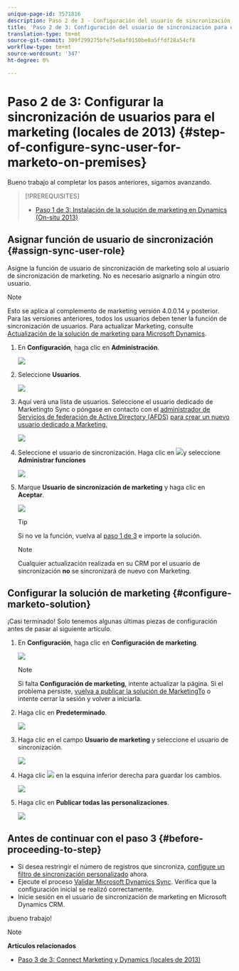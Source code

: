 ```yaml
---
unique-page-id: 3571816
description: Paso 2 de 3 - Configuración del usuario de sincronización para el marketing (On-premies 2013) - Documentos de marketing - Documentación del producto
title: 'Paso 2 de 3: Configuración del usuario de sincronización para el marketing (On-premies 2013)'
translation-type: tm+mt
source-git-commit: 309f299275bfe75e8af0150be0a5ffdf28a54cf8
workflow-type: tm+mt
source-wordcount: '347'
ht-degree: 0%

---
```



# Paso 2 de 3: Configurar la sincronización de usuarios para el marketing (locales de 2013) {#step-of-configure-sync-user-for-marketo-on-premises}

Bueno trabajo al completar los pasos anteriores, sigamos avanzando.

>[!PREREQUISITES]
>
>* [Paso 1 de 3: Instalación de la solución de marketing en Dynamics (On-situ 2013)](step-1-of-3-install.md)


## Asignar función de usuario de sincronización {#assign-sync-user-role}

Asigne la función de usuario de sincronización de marketing solo al usuario de sincronización de marketing. No es necesario asignarlo a ningún otro usuario.

>[!NOTE]
>
>Esto se aplica al complemento de marketing versión 4.0.0.14 y posterior. Para las versiones anteriores, todos los usuarios deben tener la función de sincronización de usuarios. Para actualizar Marketing, consulte [Actualización de la solución de marketing para Microsoft Dynamics](../../../../../product-docs/crm-sync/microsoft-dynamics-sync/sync-setup/upgrade-the-marketo-solution-for-microsoft-dynamics.md).

1. En **Configuración**, haga clic en **Administración**.

   ![](assets/image2014-12-11-11-3a13-3a19.png)

1. Seleccione **Usuarios**.

   ![](assets/image2014-12-11-11-3a13-3a29.png)

1. Aquí verá una lista de usuarios. Seleccione el usuario dedicado de Marketingto Sync o póngase en contacto con el [administrador de Servicios de federación de Active Directory (AFDS)](https://msdn.microsoft.com/en-us/library/bb897402.aspx) [para crear un nuevo usuario dedicado a Marketing.](http://blogs.technet.com/b/askpfeplat/archive/2014/04/21/introduction-to-active-directory-federation-services-ad-fs-alternateloginid-feature.aspx)

   ![](assets/image2015-3-26-10-3a39-3a35.png)

1. Seleccione el usuario de sincronización. Haga clic en ![](assets/image2015-3-26-11-3a16-3a22.png)y seleccione **Administrar funciones**

   ![](assets/image2015-3-26-11-3a18-3a6.png)

1. Marque **Usuario de sincronización de marketing** y haga clic en **Aceptar**.

   ![](assets/image2014-12-11-11-3a14-3a52.png)

   >[!TIP]
   >
   >Si no ve la función, vuelva al [paso 1 de 3](step-1-of-3-install.md) e importe la solución.

   >[!NOTE]
   >
   >Cualquier actualización realizada en su CRM por el usuario de sincronización **no** se sincronizará de nuevo con Marketing.

## Configurar la solución de marketing {#configure-marketo-solution}

¡Casi terminado! Solo tenemos algunas últimas piezas de configuración antes de pasar al siguiente artículo.

1. En **Configuración**, haga clic en **Configuración de marketing**.

   ![](assets/image2014-12-11-11-3a15-3a1.png)

   >[!NOTE]
   >
   >Si falta **Configuración de marketing**, intente actualizar la página. Si el problema persiste, [vuelva a publicar la solución de MarketingTo](https://docs.marketo.com/pages/viewpage.action?pageId=3571813#Step1of3:InstalltheMarketoSolutioninDynamics(2013On-Premises)-PublishAllCustomizations) o intente cerrar la sesión y volver a iniciarla.

1. Haga clic en **Predeterminado**.

   ![](assets/image2015-3-26-11-3a30-3a20.png)

1. Haga clic en el campo **Usuario de marketing** y seleccione el usuario de sincronización.

   ![](assets/image2015-3-26-11-3a29-3a13.png)

1. Haga clic ![](assets/image2015-3-13-15-3a10-3a11.png) en la esquina inferior derecha para guardar los cambios.

   ![](assets/image2014-12-11-11-3a15-3a32.png)

1. Haga clic en **Publicar todas las personalizaciones**.

   ![](assets/publish-all-customizations1.png)

## Antes de continuar con el paso 3 {#before-proceeding-to-step}

* Si desea restringir el número de registros que sincroniza, [configure un filtro de sincronización personalizado](../../../../../product-docs/crm-sync/microsoft-dynamics-sync/create-a-custom-dynamics-sync-filter.md) ahora.
* Ejecute el proceso [Validar Microsoft Dynamics Sync](../../../../../product-docs/crm-sync/microsoft-dynamics-sync/sync-setup/validate-microsoft-dynamics-sync.md). Verifica que la configuración inicial se realizó correctamente.
* Inicie sesión en el usuario de sincronización de marketing en Microsoft Dynamics CRM.

¡bueno trabajo!

>[!NOTE]
>
>**Artículos relacionados**
>
>* [Paso 3 de 3: Connect Marketing y Dynamics (locales de 2013)](step-3-of-3-connect.md)

